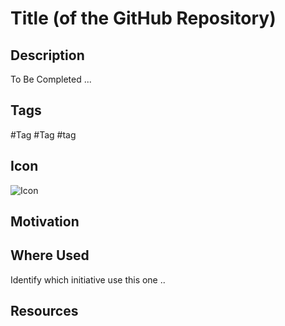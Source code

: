 Title (of the GitHub Repository)
==

Description
-
To Be Completed ...

Tags
-
#Tag #Tag #tag

Icon
-
![Icon](https://github.com/iPlumb3r/pEAr4pEEr/blob/master/images/icon%Title.png)

Motivation
-



Where Used
-
Identify which initiative use this one ..

Resources
-
